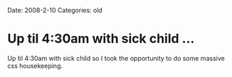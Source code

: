 Date: 2008-2-10
Categories: old

# Up til 4:30am with sick child ...

Up til 4:30am with sick child so I took the opportunity to do some massive css housekeeping.
